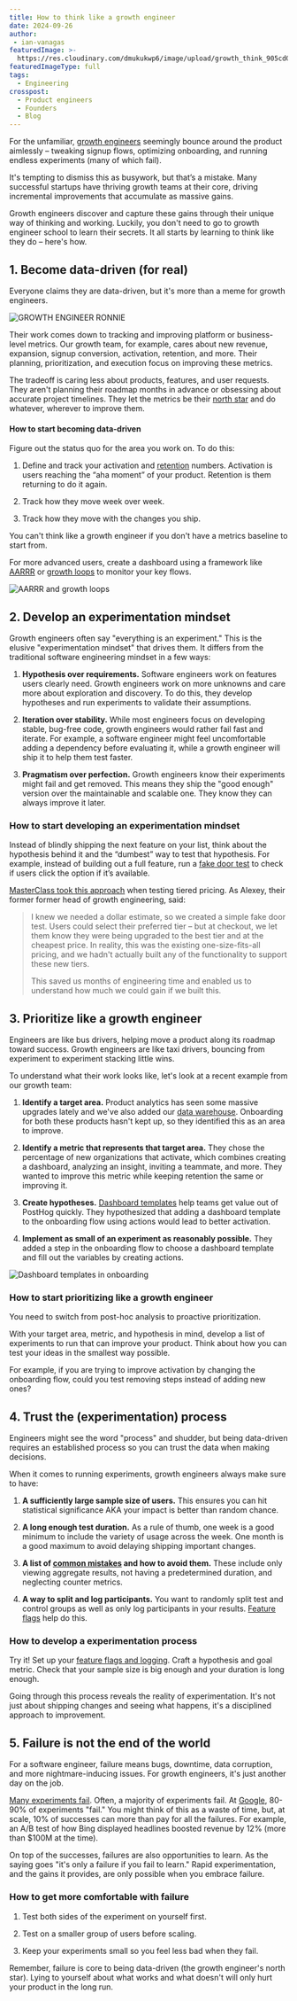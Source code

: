 ```yaml
---
title: How to think like a growth engineer
date: 2024-09-26
author:
 - ian-vanagas
featuredImage: >-
  https://res.cloudinary.com/dmukukwp6/image/upload/growth_think_905cd0fa65.png
featuredImageType: full
tags:
  - Engineering
crosspost:
  - Product engineers
  - Founders
  - Blog
---
```


For the unfamiliar, [growth engineers](/blog/what-is-a-growth-engineer) seemingly bounce around the product aimlessly – tweaking signup flows, optimizing onboarding, and running endless experiments (many of which fail).

It's tempting to dismiss this as busywork, but that’s a mistake. Many successful startups have thriving growth teams at their core, driving incremental improvements that accumulate as massive gains.

Growth engineers discover and capture these gains through their unique way of thinking and working. Luckily, you don't need to go to growth engineer school to learn their secrets. It all starts by learning to think like they do – here's how.

## 1. Become data-driven (for real)

Everyone claims they are data-driven, but it's more than a meme for growth engineers.

![GROWTH ENGINEER RONNIE](https://res.cloudinary.com/dmukukwp6/image/upload/Clean_Shot_2024_09_16_at_11_21_09_29ee4dbab8.png)

Their work comes down to tracking and improving platform or business-level metrics. Our growth team, for example, cares about new revenue, expansion, signup conversion, activation, retention, and more. Their planning, prioritization, and execution focus on improving these metrics.

The tradeoff is caring less about products, features, and user requests. They aren't planning their roadmap months in advance or obsessing about accurate project timelines. They let the metrics be their [north star](/founders/north-star-metrics) and do whatever, wherever to improve them.

#### How to start becoming data-driven

Figure out the status quo for the area you work on. To do this:

1. Define and track your activation and [retention](/docs/product-analytics/retention) numbers. Activation is users reaching the “aha moment” of your product. Retention is them returning to do it again.

2. Track how they move week over week.

3. Track how they move with the changes you ship.

You can't think like a growth engineer if you don't have a metrics baseline to start from.

For more advanced users, create a dashboard using a framework like [AARRR](/product-engineers/aarrr-pirate-funnel) or [growth loops](/product-engineers/growth-loops) to monitor your key flows.

![AARRR and growth loops](https://res.cloudinary.com/dmukukwp6/image/upload/Clean_Shot_2024_09_17_at_11_56_15_193aeaa117.png)

## 2. Develop an experimentation mindset

Growth engineers often say "everything is an experiment." This is the elusive "experimentation mindset" that drives them. It differs from the traditional software engineering mindset in a few ways:

1. **Hypothesis over requirements.** Software engineers work on features users clearly need. Growth engineers work on more unknowns and care more about exploration and discovery. To do this, they develop hypotheses and run experiments to validate their assumptions.

2. **Iteration over stability.** While most engineers focus on developing stable, bug-free code, growth engineers would rather fail fast and iterate. For example, a software engineer might feel uncomfortable adding a dependency before evaluating it, while a growth engineer will ship it to help them test faster.

3. **Pragmatism over perfection.** Growth engineers know their experiments might fail and get removed. This means they ship the "good enough" version over the maintainable and scalable one. They know they can always improve it later.

### How to start developing an experimentation mindset

Instead of blindly shipping the next feature on your list, think about the hypothesis behind it and the “dumbest” way to test that hypothesis. For example, instead of building out a full feature, run a [fake door test](/tutorials/fake-door-test) to check if users click the option if it’s available.

[MasterClass took this approach](/product-engineers/fixing-growth-problems) when testing tiered pricing. As Alexey, their former former head of growth engineering, said:

>I knew we needed a dollar estimate, so we created a simple fake door test. Users could select their preferred tier – but at checkout, we let them know they were being upgraded to the best tier and at the cheapest price. In reality, this was the existing one-size-fits-all pricing, and we hadn't actually built any of the functionality to support these new tiers.
>
> This saved us months of engineering time and enabled us to understand how much we could gain if we built this.

<NewsletterForm />

## 3. Prioritize like a growth engineer

Engineers are like bus drivers, helping move a product along its roadmap toward success. Growth engineers are like taxi drivers, bouncing from experiment to experiment stacking little wins.

To understand what their work looks like, let's look at a recent example from our growth team:

1. **Identify a target area.** Product analytics has seen some massive upgrades lately and we've also added our [data warehouse](/data-warehouse). Onboarding for both these products hasn't kept up, so they identified this as an area to improve.

2. **Identify a metric that represents that target area.** They chose the percentage of new organizations that activate, which combines creating a dashboard, analyzing an insight, inviting a teammate, and more. They wanted to improve this metric while keeping retention the same or improving it.

3. **Create hypotheses.** [Dashboard templates](/templates?filter=type&value=dashboard) help teams get value out of PostHog quickly. They hypothesized that adding a dashboard template to the onboarding flow using actions would lead to better activation.

4. **Implement as small of an experiment as reasonably possible.** They added a step in the onboarding flow to choose a dashboard template and fill out the variables by creating actions.

![Dashboard templates in onboarding](https://res.cloudinary.com/dmukukwp6/image/upload/template_27fddd57a8.png)

### How to start prioritizing like a growth engineer

You need to switch from post-hoc analysis to proactive prioritization.

With your target area, metric, and hypothesis in mind, develop a list of experiments to run that can improve your product. Think about how you can test your ideas in the smallest way possible.

For example, if you are trying to improve activation by changing the onboarding flow, could you test removing steps instead of adding new ones?

## 4. Trust the (experimentation) process

Engineers might see the word "process" and shudder, but being data-driven requires an established process so you can trust the data when making decisions.

When it comes to running experiments, growth engineers always make sure to have:

1. **A sufficiently large sample size of users.** This ensures you can hit statistical significance AKA your impact is better than random chance. 

2. **A long enough test duration.** As a rule of thumb, one week is a good minimum to include the variety of usage across the week. One month is a good maximum to avoid delaying shipping important changes.

3. **A list of [common mistakes](/product-engineers/ab-testing-mistakes) and how to avoid them.** These include only viewing aggregate results, not having a predetermined duration, and neglecting counter metrics. 

4. **A way to split and log participants.** You want to randomly split test and control groups as well as only log participants in your results. [Feature flags](/feature-flags) help do this.

### How to develop a experimentation process

Try it! Set up your [feature flags and logging](/docs/experiments/installation). Craft a hypothesis and goal metric. Check that your sample size is big enough and your duration is long enough.

Going through this process reveals the reality of experimentation. It's not just about shipping changes and seeing what happens, it's a disciplined approach to improvement.

## 5. Failure is not the end of the world

For a software engineer, failure means bugs, downtime, data corruption, and more nightmare-inducing issues. For growth engineers, it's just another day on the job.

[Many experiments fail](https://newsletter.posthog.com/i/136043854/you-need-to-embrace-failure). Often, a majority of experiments fail. At [Google](https://hbr.org/2017/09/the-surprising-power-of-online-experiments#:~:text=At%20Google%20and%20Bing%2C%20only%20about%2010%25%20to%2020%25%20of%20experiments%20generate%20positive%20results.), 80-90% of experiments "fail." You might think of this as a waste of time, but, at scale, 10% of successes can more than pay for all the failures. For example, an A/B test of how Bing displayed headlines boosted revenue by 12% (more than $100M at the time). 

On top of the successes, failures are also opportunities to learn. As the saying goes "it's only a failure if you fail to learn." Rapid experimentation, and the gains it provides, are only possible when you embrace failure.

### How to get more comfortable with failure

1. Test both sides of the experiment on yourself first.

2. Test on a smaller group of users before scaling.

3. Keep your experiments small so you feel less bad when they fail.

Remember, failure is core to being data-driven (the growth engineer's north star). Lying to yourself about what works and what doesn't will only hurt your product in the long run.

<NewsletterForm />
